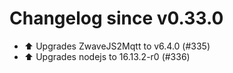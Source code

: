 # Changelog since v0.33.0
- ⬆️ Upgrades ZwaveJS2Mqtt to v6.4.0 (#335) 
- ⬆️ Upgrades nodejs to 16.13.2-r0 (#336) 
